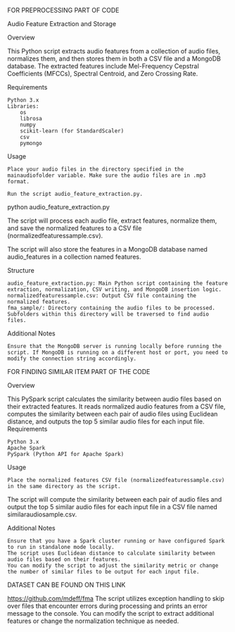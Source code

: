 FOR PREPROCESSING PART OF CODE

Audio Feature Extraction and Storage

Overview

This Python script extracts audio features from a collection of audio files, normalizes them, and then stores them in both a CSV file and a MongoDB database. The extracted features include Mel-Frequency Cepstral Coefficients (MFCCs), Spectral Centroid, and Zero Crossing Rate.

Requirements

    Python 3.x
    Libraries:
        os
        librosa
        numpy
        scikit-learn (for StandardScaler)
        csv
        pymongo

Usage

    Place your audio files in the directory specified in the mainaudiofolder variable. Make sure the audio files are in .mp3 format.

    Run the script audio_feature_extraction.py.

python audio_feature_extraction.py

The script will process each audio file, extract features, normalize them, and save the normalized features to a CSV file (normalizedfeaturessample.csv).

The script will also store the features in a MongoDB database named audio_features in a collection named features.

Structure

    audio_feature_extraction.py: Main Python script containing the feature extraction, normalization, CSV writing, and MongoDB insertion logic.
    normalizedfeaturessample.csv: Output CSV file containing the normalized features.
    fma_sample/: Directory containing the audio files to be processed. Subfolders within this directory will be traversed to find audio files.

Additional Notes

    Ensure that the MongoDB server is running locally before running the script. If MongoDB is running on a different host or port, you need to modify the connection string accordingly.


FOR FINDING SIMILAR ITEM PART OF THE CODE

Overview

This PySpark script calculates the similarity between audio files based on their extracted features. It reads normalized audio features from a CSV file, computes the similarity between each pair of audio files using Euclidean distance, and outputs the top 5 similar audio files for each input file.
Requirements

    Python 3.x
    Apache Spark
    PySpark (Python API for Apache Spark)

Usage

    Place the normalized features CSV file (normalizedfeaturessample.csv) in the same directory as the script.


The script will compute the similarity between each pair of audio files and output the top 5 similar audio files for each input file in a CSV file named similaraudiosample.csv.

Additional Notes

    Ensure that you have a Spark cluster running or have configured Spark to run in standalone mode locally.
    The script uses Euclidean distance to calculate similarity between audio files based on their features.
    You can modify the script to adjust the similarity metric or change the number of similar files to be output for each input file.


DATASET CAN BE FOUND ON THIS LINK

https://github.com/mdeff/fma
    The script utilizes exception handling to skip over files that encounter errors during processing and prints an error message to the console.
    You can modify the script to extract additional features or change the normalization technique as needed.

